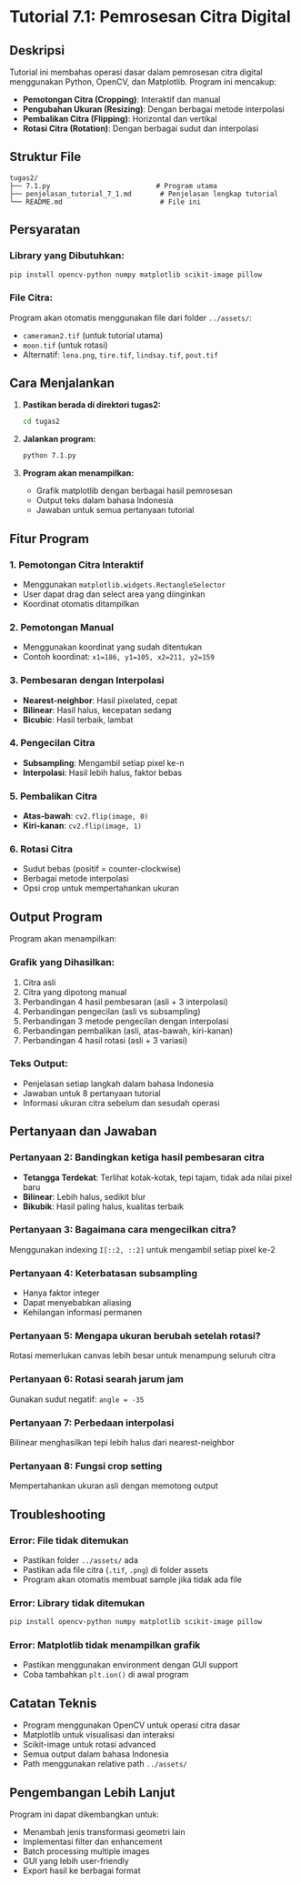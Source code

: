 # Tutorial 7.1: Pemrosesan Citra Digital

## Deskripsi
Tutorial ini membahas operasi dasar dalam pemrosesan citra digital menggunakan Python, OpenCV, dan Matplotlib. Program ini mencakup:

- **Pemotongan Citra (Cropping)**: Interaktif dan manual
- **Pengubahan Ukuran (Resizing)**: Dengan berbagai metode interpolasi
- **Pembalikan Citra (Flipping)**: Horizontal dan vertikal  
- **Rotasi Citra (Rotation)**: Dengan berbagai sudut dan interpolasi

## Struktur File
```
tugas2/
├── 7.1.py                          # Program utama
├── penjelasan_tutorial_7_1.md       # Penjelasan lengkap tutorial
└── README.md                        # File ini
```

## Persyaratan
### Library yang Dibutuhkan:
```bash
pip install opencv-python numpy matplotlib scikit-image pillow
```

### File Citra:
Program akan otomatis menggunakan file dari folder `../assets/`:
- `cameraman2.tif` (untuk tutorial utama)
- `moon.tif` (untuk rotasi)
- Alternatif: `lena.png`, `tire.tif`, `lindsay.tif`, `pout.tif`

## Cara Menjalankan

1. **Pastikan berada di direktori tugas2:**
   ```bash
   cd tugas2
   ```

2. **Jalankan program:**
   ```bash
   python 7.1.py
   ```

3. **Program akan menampilkan:**
   - Grafik matplotlib dengan berbagai hasil pemrosesan
   - Output teks dalam bahasa Indonesia
   - Jawaban untuk semua pertanyaan tutorial

## Fitur Program

### 1. Pemotongan Citra Interaktif
- Menggunakan `matplotlib.widgets.RectangleSelector`
- User dapat drag dan select area yang diinginkan
- Koordinat otomatis ditampilkan

### 2. Pemotongan Manual
- Menggunakan koordinat yang sudah ditentukan
- Contoh koordinat: `x1=186, y1=105, x2=211, y2=159`

### 3. Pembesaran dengan Interpolasi
- **Nearest-neighbor**: Hasil pixelated, cepat
- **Bilinear**: Hasil halus, kecepatan sedang
- **Bicubic**: Hasil terbaik, lambat

### 4. Pengecilan Citra
- **Subsampling**: Mengambil setiap pixel ke-n
- **Interpolasi**: Hasil lebih halus, faktor bebas

### 5. Pembalikan Citra
- **Atas-bawah**: `cv2.flip(image, 0)`
- **Kiri-kanan**: `cv2.flip(image, 1)`

### 6. Rotasi Citra
- Sudut bebas (positif = counter-clockwise)
- Berbagai metode interpolasi
- Opsi crop untuk mempertahankan ukuran

## Output Program

Program akan menampilkan:

### Grafik yang Dihasilkan:
1. Citra asli
2. Citra yang dipotong manual
3. Perbandingan 4 hasil pembesaran (asli + 3 interpolasi)
4. Perbandingan pengecilan (asli vs subsampling)
5. Perbandingan 3 metode pengecilan dengan interpolasi
6. Perbandingan pembalikan (asli, atas-bawah, kiri-kanan)
7. Perbandingan 4 hasil rotasi (asli + 3 variasi)

### Teks Output:
- Penjelasan setiap langkah dalam bahasa Indonesia
- Jawaban untuk 8 pertanyaan tutorial
- Informasi ukuran citra sebelum dan sesudah operasi

## Pertanyaan dan Jawaban

### Pertanyaan 2: Bandingkan ketiga hasil pembesaran citra
- **Tetangga Terdekat**: Terlihat kotak-kotak, tepi tajam, tidak ada nilai pixel baru
- **Bilinear**: Lebih halus, sedikit blur
- **Bikubik**: Hasil paling halus, kualitas terbaik

### Pertanyaan 3: Bagaimana cara mengecilkan citra?
Menggunakan indexing `I[::2, ::2]` untuk mengambil setiap pixel ke-2

### Pertanyaan 4: Keterbatasan subsampling
- Hanya faktor integer
- Dapat menyebabkan aliasing
- Kehilangan informasi permanen

### Pertanyaan 5: Mengapa ukuran berubah setelah rotasi?
Rotasi memerlukan canvas lebih besar untuk menampung seluruh citra

### Pertanyaan 6: Rotasi searah jarum jam
Gunakan sudut negatif: `angle = -35`

### Pertanyaan 7: Perbedaan interpolasi
Bilinear menghasilkan tepi lebih halus dari nearest-neighbor

### Pertanyaan 8: Fungsi crop setting
Mempertahankan ukuran asli dengan memotong output

## Troubleshooting

### Error: File tidak ditemukan
- Pastikan folder `../assets/` ada
- Pastikan ada file citra (`.tif`, `.png`) di folder assets
- Program akan otomatis membuat sample jika tidak ada file

### Error: Library tidak ditemukan
```bash
pip install opencv-python numpy matplotlib scikit-image pillow
```

### Error: Matplotlib tidak menampilkan grafik
- Pastikan menggunakan environment dengan GUI support
- Coba tambahkan `plt.ion()` di awal program

## Catatan Teknis

- Program menggunakan OpenCV untuk operasi citra dasar
- Matplotlib untuk visualisasi dan interaksi
- Scikit-image untuk rotasi advanced
- Semua output dalam bahasa Indonesia
- Path menggunakan relative path `../assets/` 

## Pengembangan Lebih Lanjut

Program ini dapat dikembangkan untuk:
- Menambah jenis transformasi geometri lain
- Implementasi filter dan enhancement
- Batch processing multiple images
- GUI yang lebih user-friendly
- Export hasil ke berbagai format
